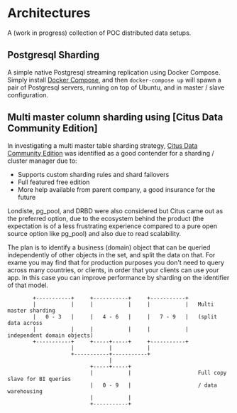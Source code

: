 # Architectures

A (work in progress) collection of POC distributed data setups.

## Postgresql Sharding

A simple native Postgresql streaming replication using Docker Compose. Simply install [Docker Compose](https://docs.docker.com/compose/), and then `docker-compose up` will spawn a pair of Postgresql servers, running on top of Ubuntu, and in master / slave configuration.

## Multi master column sharding using [Citus Data Community Edition]

In investigating a multi master table sharding strategy, [Citus Data Community Edition](https://www.citusdata.com/product) was identified as a good contender for a sharding / cluster manager due to:

* Supports custom sharding rules and shard failovers
* Full featured free edition
* More help available from parent company, a good insurance for the future

Londiste, pg\_pool, and DRBD were also considered but Citus came out as the preferred option, due to the ecosystem behind the product (the expectation is of a less frustrating experience compared to a pure open source option like pg\_pool) and also due to read scalability.

The plan is to identify a business (domain) object that can be queried independently of other objects in the set, and split the data on that. For exame you may find that for production purposes you don't need to query across many countries, or clients, in order that your clients can use your app. In this case you can improve performance by sharding on the identifier of that model.

            +-----------+     +-----------+     +-----------+
            |           |     |           |     |           |   Multi master sharding
            |   0 - 3   |     |   4 - 6   |     |   7 - 9   |   (split data across
            |           |     |           |     |           |   independent domain objects)
            +-----------+     +-----+-----+     +-----------+
                        |           |           |
                        +-----------+-----------+
                                    |
                              +-----+-----+
                              |           |                     Full copy slave for BI queries
                              |   0 - 9   |                     / data warehousing
                              |           |
                              +-----------+
